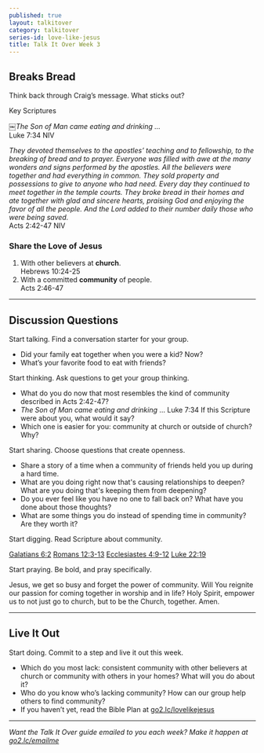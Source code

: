 ```yaml
---
published: true
layout: talkitover
category: talkitover
series-id: love-like-jesus
title: Talk It Over Week 3
---
```


## Breaks Bread

<p class="lead">Think back through Craig’s message. What sticks out?</p> 

Key Scriptures

￼_The Son of Man came eating and drinking ..._  
Luke 7:34 NIV  

_They devoted themselves to the apostles’ teaching and to fellowship, to the breaking of bread and to prayer. Everyone was filled with awe at the many wonders and signs performed by the apostles. All the believers were together and had everything in common. They sold property and possessions to give to anyone who had need. Every day they continued to meet together in the temple courts. They broke bread in their homes and ate together with glad and sincere hearts, praising God and enjoying the favor of all the people. And the Lord added to their number daily those who were being saved._  
Acts 2:42-47 NIV  

### Share the Love of Jesus  

1. With other believers at **church**.  
Hebrews 10:24-25  
2. With a committed **community** of people.  
Acts 2:46-47  

* * *

## Discussion Questions
<p class="lead">Start talking. Find a conversation starter for your group.</p> 

* Did your family eat together when you were a kid? Now?
* What’s your favorite food to eat with friends?

<p class="lead">Start thinking. Ask questions to get your group thinking.</p> 

* What do you do now that most resembles the kind of community described in Acts 2:42-47?
* _The Son of Man came eating and drinking_ ... Luke 7:34 If this Scripture were about you, what would it say?
* Which one is easier for you: community at church or outside of church? Why?
 
<p class="lead">Start sharing. Choose questions that create openness.</p> 

* Share a story of a time when a community of friends held you
up during a hard time.
* What are you doing right now that's causing relationships to deepen? What are you doing that's keeping them from deepening?
* Do you ever feel like you have no one to fall back on? What have you done about those thoughts?
* What are some things you do instead of spending time in community? Are they worth it?

<p class="lead">Start digging. Read Scripture about community.</p> 

[Galatians 6:2](https://www.bible.com/bible/111/gal.6.2.niv) [Romans 12:3-13](https://www.bible.com/bible/111/rom.12.3-13.niv) [Ecclesiastes 4:9-12](https://www.bible.com/bible/111/ecc.4.9-12.niv) [Luke 22:19](https://www.bible.com/bible/111/luk.22.19.niv)

<p class="lead">Start praying. Be bold, and pray specifically.</p> 

Jesus, we get so busy and forget the power of community. Will You reignite our passion for coming together in worship and in life? Holy Spirit, empower us to not just go to church, but to be the Church, together. Amen.

* * *

## Live It Out
<p class="lead">Start doing. Commit to a step and live it out this week.</p>

* Which do you most lack: consistent community with other believers at church or community with others in your homes? What will you do about it?
* Who do you know who’s lacking community? How can our group help others to find community?
* If you haven’t yet, read the Bible Plan at [go2.lc/lovelikejesus](https://www.bible.com/reading-plans/2391-love-like-jesus)

* * *

_Want the Talk It Over guide emailed to you each week? Make it happen at [go2.lc/emailme](http://info.life.church/talkitover)_

